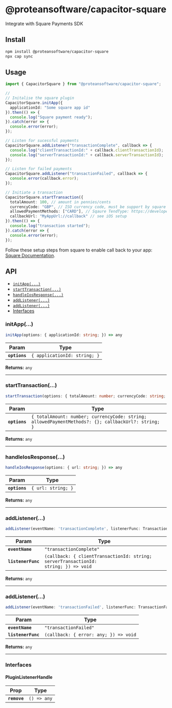 # @proteansoftware/capacitor-square

Integrate with Square Payments SDK

## Install

```bash
npm install @proteansoftware/capacitor-square
npx cap sync
```

## Usage

```ts
import { CapacitorSquare } from "@proteansoftware/capacitor-square";

//
// Initalise the square plugin
CapacitorSquare.initApp({
  applicationId: "Some square app id"
}).then(() => {
  console.log("Square payment ready");
}).catch(error => {
  console.error(error);
});

// Listen for sucessful payments
CapacitorSquare.addListener("transactionComplete", callback => {
  console.log("clientTransactionId:" + callback.clientTransactionId);
  console.log("serverTransactionId:" + callback.serverTransactionId);
});

// Listen for failed payments
CapacitorSquare.addListener("transactionFailed", callback => {
  console.error(callback.error);
});

// Initiate a transaction
CapacitorSquare.startTransaction({
  totalAmount: 100, // amount in pennies/cents
  currencyCode: "GBP", // ISO currency code, must be support by square
  allowedPaymentMethods: ["CARD"], // Sqaure TendType: https://developer.squareup.com/docs/api/point-of-sale/android/com/squareup/sdk/pos/ChargeRequest.TenderType.html
  callbackUrl: "MyAppUrl://callback" // see iOS setup
}).then(() => {
  console.log("transaction started");
}).catch(error => {
  console.error(error);
});

```

Follow these setup steps from square to enable call back to your app: [Square Documentation](https://developer.squareup.com/docs/pos-api/build-on-ios#step-4-add-your-url-schemes).


## API

<docgen-index>

* [`initApp(...)`](#initapp)
* [`startTransaction(...)`](#starttransaction)
* [`handleIosResponse(...)`](#handleiosresponse)
* [`addListener(...)`](#addlistener)
* [`addListener(...)`](#addlistener)
* [Interfaces](#interfaces)

</docgen-index>

<docgen-api>
<!--Update the source file JSDoc comments and rerun docgen to update the docs below-->

### initApp(...)

```typescript
initApp(options: { applicationId: string; }) => any
```

| Param         | Type                                    |
| ------------- | --------------------------------------- |
| **`options`** | <code>{ applicationId: string; }</code> |

**Returns:** <code>any</code>

--------------------


### startTransaction(...)

```typescript
startTransaction(options: { totalAmount: number; currencyCode: string; allowedPaymentMethods?: string[]; callbackUrl?: string; }) => any
```

| Param         | Type                                                                                                          |
| ------------- | ------------------------------------------------------------------------------------------------------------- |
| **`options`** | <code>{ totalAmount: number; currencyCode: string; allowedPaymentMethods?: {}; callbackUrl?: string; }</code> |

**Returns:** <code>any</code>

--------------------


### handleIosResponse(...)

```typescript
handleIosResponse(options: { url: string; }) => any
```

| Param         | Type                          |
| ------------- | ----------------------------- |
| **`options`** | <code>{ url: string; }</code> |

**Returns:** <code>any</code>

--------------------


### addListener(...)

```typescript
addListener(eventName: 'transactionComplete', listenerFunc: TransactionCompletedListener) => Promise<PluginListenerHandle> & PluginListenerHandle
```

| Param              | Type                                                                                              |
| ------------------ | ------------------------------------------------------------------------------------------------- |
| **`eventName`**    | <code>"transactionComplete"</code>                                                                |
| **`listenerFunc`** | <code>(callback: { clientTransactionId: string; serverTransactionId: string; }) =&gt; void</code> |

**Returns:** <code>any</code>

--------------------


### addListener(...)

```typescript
addListener(eventName: 'transactionFailed', listenerFunc: TransactionFailedListener) => Promise<PluginListenerHandle> & PluginListenerHandle
```

| Param              | Type                                                |
| ------------------ | --------------------------------------------------- |
| **`eventName`**    | <code>"transactionFailed"</code>                    |
| **`listenerFunc`** | <code>(callback: { error: any; }) =&gt; void</code> |

**Returns:** <code>any</code>

--------------------


### Interfaces


#### PluginListenerHandle

| Prop         | Type                      |
| ------------ | ------------------------- |
| **`remove`** | <code>() =&gt; any</code> |

</docgen-api>
